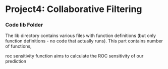 # Project4: Collaborative Filtering

### Code lib Folder

The lib directory contains various files with function definitions (but only function definitions - no code that actually runs).
This part contains number of functions,

roc sensitivity function aims to calculate the ROC sensitivity of our prediction

